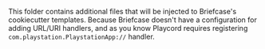 This folder contains additional files that will be injected to Briefcase's cookiecutter templates. Because Briefcase doesn't have a configuration for adding URL/URI handlers, and as you know Playcord requires registering `com.playstation.PlaystationApp://` handler.